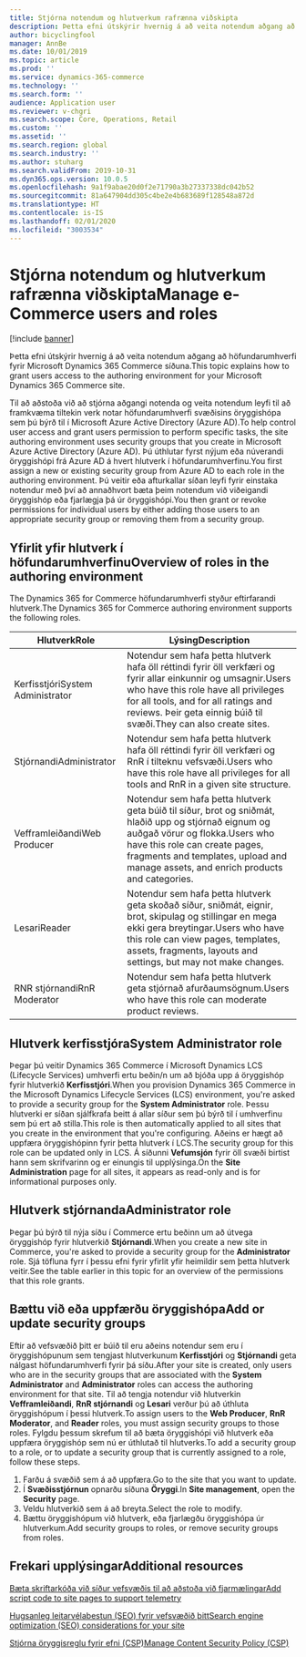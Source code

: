 ```yaml
---
title: Stjórna notendum og hlutverkum rafrænna viðskipta
description: Þetta efni útskýrir hvernig á að veita notendum aðgang að höfundarumhverfi fyrir Microsoft Dynamics 365 Commerce síðuna.
author: bicyclingfool
manager: AnnBe
ms.date: 10/01/2019
ms.topic: article
ms.prod: ''
ms.service: dynamics-365-commerce
ms.technology: ''
ms.search.form: ''
audience: Application user
ms.reviewer: v-chgri
ms.search.scope: Core, Operations, Retail
ms.custom: ''
ms.assetid: ''
ms.search.region: global
ms.search.industry: ''
ms.author: stuharg
ms.search.validFrom: 2019-10-31
ms.dyn365.ops.version: 10.0.5
ms.openlocfilehash: 9a1f9abae20d0f2e71790a3b27337338dc042b52
ms.sourcegitcommit: 81a647904dd305c4be2e4b683689f128548a872d
ms.translationtype: HT
ms.contentlocale: is-IS
ms.lasthandoff: 02/01/2020
ms.locfileid: "3003534"
---
```

# <a name="manage-e-commerce-users-and-roles"></a><span data-ttu-id="d3cb8-103">Stjórna notendum og hlutverkum rafrænna viðskipta</span><span class="sxs-lookup"><span data-stu-id="d3cb8-103">Manage e-Commerce users and roles</span></span>


[!include [banner](includes/banner.md)]

<span data-ttu-id="d3cb8-104">Þetta efni útskýrir hvernig á að veita notendum aðgang að höfundarumhverfi fyrir Microsoft Dynamics 365 Commerce síðuna.</span><span class="sxs-lookup"><span data-stu-id="d3cb8-104">This topic explains how to grant users access to the authoring environment for your Microsoft Dynamics 365 Commerce site.</span></span>

<span data-ttu-id="d3cb8-105">Til að aðstoða við að stjórna aðgangi notenda og veita notendum leyfi til að framkvæma tiltekin verk notar höfundarumhverfi svæðisins öryggishópa sem þú býrð til í Microsoft Azure Active Directory (Azure AD).</span><span class="sxs-lookup"><span data-stu-id="d3cb8-105">To help control user access and grant users permission to perform specific tasks, the site authoring environment uses security groups that you create in Microsoft Azure Active Directory (Azure AD).</span></span> <span data-ttu-id="d3cb8-106">Þú úthlutar fyrst nýjum eða núverandi öryggishópi frá Azure AD á hvert hlutverk í höfundarumhverfinu.</span><span class="sxs-lookup"><span data-stu-id="d3cb8-106">You first assign a new or existing security group from Azure AD to each role in the authoring environment.</span></span> <span data-ttu-id="d3cb8-107">Þú veitir eða afturkallar síðan leyfi fyrir einstaka notendur með því að annaðhvort bæta þeim notendum við viðeigandi öryggishóp eða fjarlægja þá úr öryggishópi.</span><span class="sxs-lookup"><span data-stu-id="d3cb8-107">You then grant or revoke permissions for individual users by either adding those users to an appropriate security group or removing them from a security group.</span></span>

## <a name="overview-of-roles-in-the-authoring-environment"></a><span data-ttu-id="d3cb8-108">Yfirlit yfir hlutverk í höfundarumhverfinu</span><span class="sxs-lookup"><span data-stu-id="d3cb8-108">Overview of roles in the authoring environment</span></span>

<span data-ttu-id="d3cb8-109">The Dynamics 365 for Commerce höfundarumhverfi styður eftirfarandi hlutverk.</span><span class="sxs-lookup"><span data-stu-id="d3cb8-109">The Dynamics 365 for Commerce authoring environment supports the following roles.</span></span>

| <span data-ttu-id="d3cb8-110">Hlutverk</span><span class="sxs-lookup"><span data-stu-id="d3cb8-110">Role</span></span>                 | <span data-ttu-id="d3cb8-111">Lýsing</span><span class="sxs-lookup"><span data-stu-id="d3cb8-111">Description</span></span> |
|----------------------|-------------|
| <span data-ttu-id="d3cb8-112">Kerfisstjóri</span><span class="sxs-lookup"><span data-stu-id="d3cb8-112">System Administrator</span></span> | <span data-ttu-id="d3cb8-113">Notendur sem hafa þetta hlutverk hafa öll réttindi fyrir öll verkfæri og fyrir allar einkunnir og umsagnir.</span><span class="sxs-lookup"><span data-stu-id="d3cb8-113">Users who have this role have all privileges for all tools, and for all ratings and reviews.</span></span> <span data-ttu-id="d3cb8-114">Þeir geta einnig búið til svæði.</span><span class="sxs-lookup"><span data-stu-id="d3cb8-114">They can also create sites.</span></span> |
| <span data-ttu-id="d3cb8-115">Stjórnandi</span><span class="sxs-lookup"><span data-stu-id="d3cb8-115">Administrator</span></span>   | <span data-ttu-id="d3cb8-116">Notendur sem hafa þetta hlutverk hafa öll réttindi fyrir öll verkfæri og RnR í tilteknu vefsvæði.</span><span class="sxs-lookup"><span data-stu-id="d3cb8-116">Users who have this role have all privileges for all tools and RnR in a given site structure.</span></span> |
| <span data-ttu-id="d3cb8-117">Vefframleiðandi</span><span class="sxs-lookup"><span data-stu-id="d3cb8-117">Web Producer</span></span>         | <span data-ttu-id="d3cb8-118">Notendur sem hafa þetta hlutverk geta búið til síður, brot og sniðmát, hlaðið upp og stjórnað eignum og auðgað vörur og flokka.</span><span class="sxs-lookup"><span data-stu-id="d3cb8-118">Users who have this role can create pages, fragments and templates, upload and manage assets, and enrich products and categories.</span></span> |
| <span data-ttu-id="d3cb8-119">Lesari</span><span class="sxs-lookup"><span data-stu-id="d3cb8-119">Reader</span></span>               | <span data-ttu-id="d3cb8-120">Notendur sem hafa þetta hlutverk geta skoðað síður, sniðmát, eignir, brot, skipulag og stillingar en mega ekki gera breytingar.</span><span class="sxs-lookup"><span data-stu-id="d3cb8-120">Users who have this role can view pages, templates, assets, fragments, layouts and settings, but may not make changes.</span></span> |
| <span data-ttu-id="d3cb8-121">RNR stjórnandi</span><span class="sxs-lookup"><span data-stu-id="d3cb8-121">RnR Moderator</span></span>        | <span data-ttu-id="d3cb8-122">Notendur sem hafa þetta hlutverk geta stjórnað afurðaumsögnum.</span><span class="sxs-lookup"><span data-stu-id="d3cb8-122">Users who have this role can moderate product reviews.</span></span> |

## <a name="system-administrator-role"></a><span data-ttu-id="d3cb8-123">Hlutverk kerfisstjóra</span><span class="sxs-lookup"><span data-stu-id="d3cb8-123">System Administrator role</span></span>

<span data-ttu-id="d3cb8-124">Þegar þú veitir Dynamics 365 Commerce í Microsoft Dynamics LCS (Lifecycle Services) umhverfi ertu beðin/n um að bjóða upp á öryggishóp fyrir hlutverkið **Kerfisstjóri**.</span><span class="sxs-lookup"><span data-stu-id="d3cb8-124">When you provision Dynamics 365 Commerce in the Microsoft Dynamics Lifecycle Services (LCS) environment, you're asked to provide a security group for the **System Administrator** role.</span></span> <span data-ttu-id="d3cb8-125">Þessu hlutverki er síðan sjálfkrafa beitt á allar síður sem þú býrð til í umhverfinu sem þú ert að stilla.</span><span class="sxs-lookup"><span data-stu-id="d3cb8-125">This role is then automatically applied to all sites that you create in the environment that you're configuring.</span></span> <span data-ttu-id="d3cb8-126">Aðeins er hægt að uppfæra öryggishópinn fyrir þetta hlutverk í LCS.</span><span class="sxs-lookup"><span data-stu-id="d3cb8-126">The security group for this role can be updated only in LCS.</span></span> <span data-ttu-id="d3cb8-127">Á síðunni **Vefumsjón** fyrir öll svæði birtist hann sem skrifvarinn og er einungis til upplýsinga.</span><span class="sxs-lookup"><span data-stu-id="d3cb8-127">On the **Site Administration** page for all sites, it appears as read-only and is for informational purposes only.</span></span>

## <a name="administrator-role"></a><span data-ttu-id="d3cb8-128">Hlutverk stjórnanda</span><span class="sxs-lookup"><span data-stu-id="d3cb8-128">Administrator role</span></span>

<span data-ttu-id="d3cb8-129">Þegar þú býrð til nýja síðu í Commerce ertu beðinn um að útvega öryggishóp fyrir hlutverkið **Stjórnandi**.</span><span class="sxs-lookup"><span data-stu-id="d3cb8-129">When you create a new site in Commerce, you're asked to provide a security group for the **Administrator** role.</span></span> <span data-ttu-id="d3cb8-130">Sjá töfluna fyrr í þessu efni fyrir yfirlit yfir heimildir sem þetta hlutverk veitir.</span><span class="sxs-lookup"><span data-stu-id="d3cb8-130">See the table earlier in this topic for an overview of the permissions that this role grants.</span></span>

## <a name="add-or-update-security-groups"></a><span data-ttu-id="d3cb8-131">Bættu við eða uppfærðu öryggishópa</span><span class="sxs-lookup"><span data-stu-id="d3cb8-131">Add or update security groups</span></span>

<span data-ttu-id="d3cb8-132">Eftir að vefsvæðið þitt er búið til eru aðeins notendur sem eru í öryggishópunum sem tengjast hlutverkunum **Kerfisstjóri** og **Stjórnandi** geta nálgast höfundarumhverfi fyrir þá síðu.</span><span class="sxs-lookup"><span data-stu-id="d3cb8-132">After your site is created, only users who are in the security groups that are associated with the **System Administrator** and **Administrator** roles can access the authoring environment for that site.</span></span> <span data-ttu-id="d3cb8-133">Til að tengja notendur við hlutverkin **Vefframleiðandi**, **RnR stjórnandi** og **Lesari** verður þú að úthluta öryggishópum í þessi hlutverk.</span><span class="sxs-lookup"><span data-stu-id="d3cb8-133">To assign users to the **Web Producer**, **RnR Moderator**, and **Reader** roles, you must assign security groups to those roles.</span></span> <span data-ttu-id="d3cb8-134">Fylgdu þessum skrefum til að bæta öryggishópi við hlutverk eða uppfæra öryggishóp sem nú er úthlutað til hlutverks.</span><span class="sxs-lookup"><span data-stu-id="d3cb8-134">To add a security group to a role, or to update a security group that is currently assigned to a role, follow these steps.</span></span>

1. <span data-ttu-id="d3cb8-135">Farðu á svæðið sem á að uppfæra.</span><span class="sxs-lookup"><span data-stu-id="d3cb8-135">Go to the site that you want to update.</span></span>
1. <span data-ttu-id="d3cb8-136">Í **Svæðisstjórnun** opnarðu síðuna **Öryggi**.</span><span class="sxs-lookup"><span data-stu-id="d3cb8-136">In **Site management**, open the **Security** page.</span></span>
1. <span data-ttu-id="d3cb8-137">Veldu hlutverkið sem á að breyta.</span><span class="sxs-lookup"><span data-stu-id="d3cb8-137">Select the role to modify.</span></span>
1. <span data-ttu-id="d3cb8-138">Bættu öryggishópum við hlutverk, eða fjarlægðu öryggishópa úr hlutverkum.</span><span class="sxs-lookup"><span data-stu-id="d3cb8-138">Add security groups to roles, or remove security groups from roles.</span></span>

## <a name="additional-resources"></a><span data-ttu-id="d3cb8-139">Frekari upplýsingar</span><span class="sxs-lookup"><span data-stu-id="d3cb8-139">Additional resources</span></span>

[<span data-ttu-id="d3cb8-140">Bæta skriftarkóða við síður vefsvæðis til að aðstoða við fjarmælingar</span><span class="sxs-lookup"><span data-stu-id="d3cb8-140">Add script code to site pages to support telemetry</span></span>](add-telemetry.md)

[<span data-ttu-id="d3cb8-141">Hugsanleg leitarvélabestun (SEO) fyrir vefsvæðið þitt</span><span class="sxs-lookup"><span data-stu-id="d3cb8-141">Search engine optimization (SEO) considerations for your site</span></span>](search-engine-optimization-considerations.md)

[<span data-ttu-id="d3cb8-142">Stjórna öryggisreglu fyrir efni (CSP)</span><span class="sxs-lookup"><span data-stu-id="d3cb8-142">Manage Content Security Policy (CSP)</span></span>](manage-csp.md)
